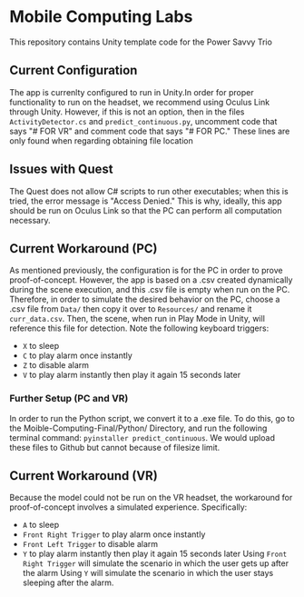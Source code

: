# Mobile Computing Labs

This repository contains Unity template code for the Power Savvy Trio

## Current Configuration
The app is currenlty configured to run in Unity.In order for proper functionality
to run on the headset, we recommend using Oculus Link through Unity.
However, if this is not an option, then in the files `ActivityDetector.cs` and 
`predict_continuous.py`, uncomment code that says "# FOR VR" and comment code that
says "# FOR PC." These lines are only found when regarding obtaining file location
## Issues with Quest
The Quest does not allow C# scripts to run other executables; when this is tried,
the error message is "Access Denied." This is why, ideally, this app should be run
on Oculus Link so that the PC can perform all computation necessary.
## Current Workaround (PC)
As mentioned previously, the configuration is for the PC in order to prove proof-of-concept.
However, the app is based on a .csv created dynamically during 
the scene execution, and this .csv file is empty when run on the PC. Therefore,
in order to simulate the desired behavior on the PC, choose a .csv file from
`Data/` then copy it over to `Resources/` and rename it `curr_data.csv`. Then,
the scene, when run in Play Mode in Unity, will reference this file for detection.
Note the following keyboard triggers:
- `X` to sleep
- `C` to play alarm once instantly
- `Z` to disable alarm
- `V` to play alarm instantly then play it again 15 seconds later
### Further Setup (PC and VR)
In order to run the Python script, we convert it to a .exe file. To do this,
go to the Moible-Computing-Final/Python/ Directory, and run the following
terminal command: `pyinstaller predict_continuous`. We would upload these files to 
Github but cannot because of filesize limit.
## Current Workaround (VR)
Because the model could not be run on the VR headset, the workaround for 
proof-of-concept involves a simulated experience. Specifically:
- `A` to sleep
- `Front Right Trigger` to play alarm once instantly
- `Front Left Trigger` to disable alarm
- `Y` to play alarm instantly then play it again 15 seconds later
Using `Front Right Trigger` will simulate the scenario in which the user gets up
after the alarm
Using `Y` will simulate the scenario in which the user stays sleeping after
the alarm.
